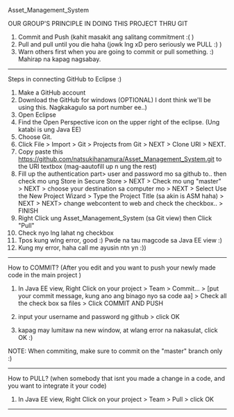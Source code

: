 Asset_Management_System


OUR GROUP'S PRINCIPLE IN DOING THIS PROJECT THRU GIT
1. Commit and Push (kahit masakit ang salitang commitment :( )   
2. Pull and pull until you die haha (jowk lng xD pero seriously we PULL :) )  
3. Warn others first when you are going to commit or pull something. :) Mahirap na kapag nagsabay.  

----------------------------------------------------------------------------------------------------
Steps in connecting GitHub to Eclipse :)  
1. Make a GitHub account  
2. Download the GitHub for windows (OPTIONAL) I dont think we'll be using this. Nagkakagulo sa port number ee..)  
3. Open Eclipse  
4. Find the Open Perspective icon on the upper right of the eclipse. (Ung katabi is ung Java EE)  
5. Choose Git.  
6. Click File > Import > Git > Projects from Git > NEXT > Clone URI > NEXT.  
7. Copy paste this https://github.com/natsukihanamura/Asset_Management_System.git to the URI textbox (mag-aautofill up n ung the rest)  
8. Fill up the authentication part> user and password mo sa github to.. then check mo ung Store in Secure Store > NEXT > Check mo ung "master" > NEXT > choose your destination sa computer mo > NEXT > Select Use the New Project Wizard > Type the Project Title (sa akin is  ASM haha) > NEXT > NEXT> change webcontent to web and check the checkbox.. > FINISH  
9. Right Click ung Asset_Management_System (sa Git view) then Click "Pull"  
10. Check nyo lng lahat ng checkbox  
11. Tpos kung wlng error, good :) Pwde na tau magcode sa Java EE view :)  
12. Kung my error, haha call me ayusin ntn yn :))   

-----------------------------------------------------------------------------------------------------------
How to COMMIT? (After you edit and you want to push your newly made code in the main project )  
1. In Java EE view, Right Click on your project > Team > Commit... > [put your commit message, kung ano ang binago nyo sa code aa] > Check all the check box sa files > Click COMMIT AND PUSH  

2. input your username and password ng github > click OK  

3. kapag may lumitaw na new window, at wlang error na nakasulat, click OK :)  

NOTE: When commiting, make sure to commit on the "master" branch only :)  

-----------------------------------------------------------------------------------------------------------
How to PULL? (when somebody that isnt you made a change in a code, and you want to integrate it your code)  
1. In Java EE view, Right Click on your project > Team > Pull > click OK   

-----------------------------------------------------------------------------------------------------------



